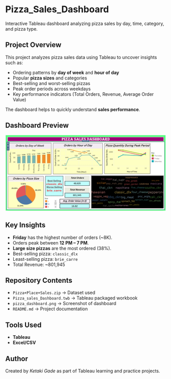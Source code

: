 # Pizza_Sales_Dashboard
Interactive Tableau dashboard analyzing pizza sales by day, time, category, and pizza type.

## Project Overview
This project analyzes pizza sales data using Tableau to uncover insights such as:
- Ordering patterns by **day of week** and **hour of day**
- Popular **pizza sizes** and categories
- Best-selling and worst-selling pizzas
- Peak order periods across weekdays
- Key performance indicators (Total Orders, Revenue, Average Order Value)

The dashboard helps to quickly understand **sales performance**.

## Dashboard Preview
![Pizza Sales Dashboard](pizza_dashboard.png)

## Key Insights
- **Friday** has the highest number of orders (~8K).  
- Orders peak between **12 PM – 7 PM**.  
- **Large size pizzas** are the most ordered (38%).  
- Best-selling pizza: `classic_dlx`  
- Least-selling pizza: `brie_carre`  
- Total Revenue: ~801,945  

## Repository Contents
- `Pizza+Place+Sales.zip` → Dataset used
- `Pizza_sales_Dashboard.twb` → Tableau packaged workbook
- `pizza_dashboard.png` → Screenshot of dashboard  
- `README.md` → Project documentation  

## Tools Used
- **Tableau**  
- **Excel/CSV**

## Author
Created by *Ketaki Gade* as part of Tableau learning and practice projects.
